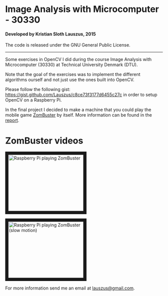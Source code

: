 # Image Analysis with Microcomputer - 30330
#### Developed by Kristian Sloth Lauszus, 2015

The code is released under the GNU General Public License.
_________

Some exercises in OpenCV I did during the course Image Analysis with Microcomputer (30330) at Technical University Denmark (DTU).

Note that the goal of the exercises was to implement the different algorithms ourself and not just use the ones built into OpenCV.

Please follow the following gist: <https://gist.github.com/Lauszus/c8ce73f3177d6455c27c> in order to setup OpenCV on a Raspberry Pi.

In the final project I decided to make a machine that you could play the mobile game [ZomBuster](https://play.google.com/store/apps/details?id=it.tinygames.zombuster) by itself. More information can be found in the [report](docs/KristianSlothLauszus_s123808_2015).

# ZomBuster videos

<a href="http://www.youtube.com/watch?v=B6UYqpyV3GU" target="_blank"><img src="http://img.youtube.com/vi/B6UYqpyV3GU/0.jpg" alt="Raspberry Pi playing ZomBuster" width="240" height="180" border="10" /></a>

<a href="http://www.youtube.com/watch?v=u6kGzu4Bt0c" target="_blank"><img src="http://img.youtube.com/vi/u6kGzu4Bt0c/0.jpg" alt="Raspberry Pi playing ZomBuster (slow motion)" width="240" height="180" border="10" /></a>

For more information send me an email at <lauszus@gmail.com>.